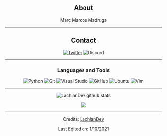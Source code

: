 <div align="center">
  
## About
Marc Marcos Madruga

-------------------

## Contact
<a href="https://twitter.com/marc_marcos_">![Twitter](https://img.shields.io/badge/marc_marcos-%231DA1F2.svg?style=for-the-badge&logo=Twitter&logoColor=white)</a>
<a> ![Discord](https://img.shields.io/badge/Marcequi%231583-%237289DA.svg?style=for-the-badge&logo=discord&logoColor=white) </a>

-------------------

### Languages and Tools  
![Python](https://img.shields.io/badge/python-%2314354C.svg?style=for-the-badge&logo=python&logoColor=white) ![Git](https://img.shields.io/badge/git-%23F05033.svg?style=for-the-badge&logo=git&logoColor=white) ![Visual Studio](https://img.shields.io/badge/VisualStudio-5C2D91.svg?style=for-the-badge&logo=visual-studio&logoColor=white) ![GitHub](https://img.shields.io/badge/github-%23121011.svg?style=for-the-badge&logo=github&logoColor=white) ![Ubuntu](https://img.shields.io/badge/Ubuntu-E95420?style=for-the-badge&logo=ubuntu&logoColor=white) ![Vim](https://img.shields.io/badge/VIM-%2311AB00.svg?style=for-the-badge&logo=vim&logoColor=white)
  
-------------------
  
![LachlanDev github stats](https://github-readme-stats-git-masterrstaa-rickstaa.vercel.app/api?username=marc-marcos)


![](https://github-readme-stats.vercel.app/api/top-langs/?username=marc-marcos)

 <div>

-----
Credits: [LachlanDev](https://github.com/LachlanDev)

Last Edited on: 1/10/2021
